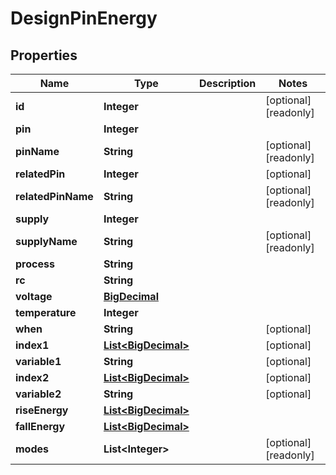 

# DesignPinEnergy

## Properties

Name | Type | Description | Notes
------------ | ------------- | ------------- | -------------
**id** | **Integer** |  |  [optional] [readonly]
**pin** | **Integer** |  | 
**pinName** | **String** |  |  [optional] [readonly]
**relatedPin** | **Integer** |  |  [optional]
**relatedPinName** | **String** |  |  [optional] [readonly]
**supply** | **Integer** |  | 
**supplyName** | **String** |  |  [optional] [readonly]
**process** | **String** |  | 
**rc** | **String** |  | 
**voltage** | [**BigDecimal**](BigDecimal.md) |  | 
**temperature** | **Integer** |  | 
**when** | **String** |  |  [optional]
**index1** | [**List&lt;BigDecimal&gt;**](BigDecimal.md) |  |  [optional]
**variable1** | **String** |  |  [optional]
**index2** | [**List&lt;BigDecimal&gt;**](BigDecimal.md) |  |  [optional]
**variable2** | **String** |  |  [optional]
**riseEnergy** | [**List&lt;BigDecimal&gt;**](BigDecimal.md) |  | 
**fallEnergy** | [**List&lt;BigDecimal&gt;**](BigDecimal.md) |  | 
**modes** | **List&lt;Integer&gt;** |  |  [optional] [readonly]



